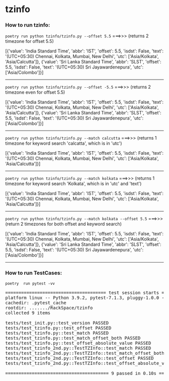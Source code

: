 # tzinfo

### How to run tzinfo:

`poetry run python tzinfo/tzinfo.py --offset 5.5`			===>>> (returns 2 timezone for offset 5.5)

[{'value': 'India Standard Time', 'abbr': 'IST', 'offset': 5.5, 'isdst': False, 'text': '(UTC+05:30) Chennai, Kolkata, Mumbai, New Delhi', 'utc': ['Asia/Kolkata', 'Asia/Calcutta']}, {'value': 'Sri Lanka Standard Time', 'abbr': 'SLST', 'offset': 5.5, 'isdst': False, 'text': '(UTC+05:30) Sri Jayawardenepura', 'utc': ['Asia/Colombo']}]
___

`poetry run python tzinfo/tzinfo.py --offset -5.5`			===>>> (returns 2 timezone even for offset 5.5)

[{'value': 'India Standard Time', 'abbr': 'IST', 'offset': 5.5, 'isdst': False, 'text': '(UTC+05:30) Chennai, Kolkata, Mumbai, New Delhi', 'utc': ['Asia/Kolkata', 'Asia/Calcutta']}, {'value': 'Sri Lanka Standard Time', 'abbr': 'SLST', 'offset': 5.5, 'isdst': False, 'text': '(UTC+05:30) Sri Jayawardenepura', 'utc': ['Asia/Colombo']}]
___

`poetry run python tzinfo/tzinfo.py --match calcutta` 			===>>> (returns 1 timezone for keyword search 'calcatta', which is in 'utc')

[{'value': 'India Standard Time', 'abbr': 'IST', 'offset': 5.5, 'isdst': False, 'text': '(UTC+05:30) Chennai, Kolkata, Mumbai, New Delhi', 'utc': ['Asia/Kolkata', 'Asia/Calcutta']}]
___

`poetry run python tzinfo/tzinfo.py --match kolkata` 			===>>> (returns 1 timezone for keyword search 'Kolkata', which is in 'utc' and 'text')

[{'value': 'India Standard Time', 'abbr': 'IST', 'offset': 5.5, 'isdst': False, 'text': '(UTC+05:30) Chennai, Kolkata, Mumbai, New Delhi', 'utc': ['Asia/Kolkata', 'Asia/Calcutta']}]
___


`poetry run python tzinfo/tzinfo.py --match kolkata --offset 5.5`		===>>> (return 2 timezones for both offset and keyword search)

[{'value': 'India Standard Time', 'abbr': 'IST', 'offset': 5.5, 'isdst': False, 'text': '(UTC+05:30) Chennai, Kolkata, Mumbai, New Delhi', 'utc': ['Asia/Kolkata', 'Asia/Calcutta']}, {'value': 'Sri Lanka Standard Time', 'abbr': 'SLST', 'offset': 5.5, 'isdst': False, 'text': '(UTC+05:30) Sri Jayawardenepura', 'utc': ['Asia/Colombo']}]
___


### How to run TestCases:

`poetry  run pytest -vv`

<pre>
====================================== test session starts ======================================
platform linux -- Python 3.9.2, pytest-7.1.3, pluggy-1.0.0 -- ..../.cache/pypoetry/virtualenvs/tzinfo-6siPToyp-py3.9/bin/python
cachedir: .pytest_cache
rootdir: ......./RackSpace/tzinfo
collected 9 items                                                                               

tests/test_init.py::test_version PASSED                                                   [ 11%]
tests/test_tzinfo.py::test_offset PASSED                                                  [ 22%]
tests/test_tzinfo.py::test_match PASSED                                                   [ 33%]
tests/test_tzinfo.py::test_match_offset_both PASSED                                       [ 44%]
tests/test_tzinfo.py::test_offset_absolute_value PASSED                                   [ 55%]
tests/test_tzinfo_2nd.py::TestTZInfo::test_match PASSED                                   [ 66%]
tests/test_tzinfo_2nd.py::TestTZInfo::test_match_offset_both PASSED                       [ 77%]
tests/test_tzinfo_2nd.py::TestTZInfo::test_offset PASSED                                  [ 88%]
tests/test_tzinfo_2nd.py::TestTZInfo::test_offset_absolute_value PASSED                   [100%]

======================================= 9 passed in 0.10s =======================================
</pre>
